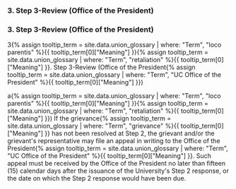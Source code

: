 
### 3. Step 3-Review (Office of the President)
### 3. Step 3-Review (Office of the President)
3<span class="tooltip"><span class="tooltip-text">{% assign tooltip_term = site.data.union_glossary | where: "Term", "loco parentis" %}{{ tooltip_term[0]["Meaning"] }}</span></span><span class="tooltip"><span class="tooltip-text">{% assign tooltip_term = site.data.union_glossary | where: "Term", "retaliation" %}{{ tooltip_term[0]["Meaning"] }}</span></span>. Step 3-Review (<span class="tooltip">Office of the President<span class="tooltip-text">{% assign tooltip_term = site.data.union_glossary | where: "Term", "UC Office of the President" %}{{ tooltip_term[0]["Meaning"] }}</span></span>)

a<span class="tooltip"><span class="tooltip-text">{% assign tooltip_term = site.data.union_glossary | where: "Term", "loco parentis" %}{{ tooltip_term[0]["Meaning"] }}</span></span><span class="tooltip"><span class="tooltip-text">{% assign tooltip_term = site.data.union_glossary | where: "Term", "retaliation" %}{{ tooltip_term[0]["Meaning"] }}</span></span>) If the <span class="tooltip">grievance<span class="tooltip-text">{% assign tooltip_term = site.data.union_glossary | where: "Term", "grievance" %}{{ tooltip_term[0]["Meaning"] }}</span></span> has not been resolved at Step 2, the grievant and/or the grievant's representative may file an appeal in writing to the <span class="tooltip">Office of the President<span class="tooltip-text">{% assign tooltip_term = site.data.union_glossary | where: "Term", "UC Office of the President" %}{{ tooltip_term[0]["Meaning"] }}</span></span>. Such appeal must be received by the Office of the President no later than fifteen (15) calendar days after the issuance of the University's Step 2 response, or the date on which the Step 2 response would have been due.
